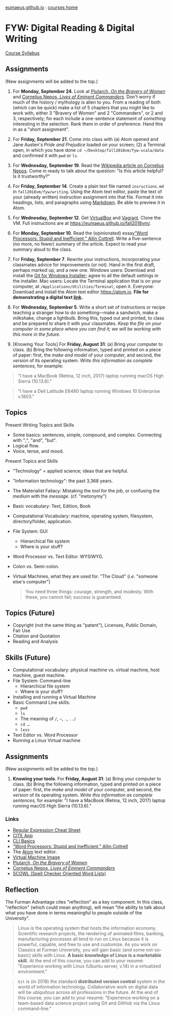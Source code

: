 [eumaeus.github.io](https://eumaeus.github.io) : [courses home](index.md)

# FYW: Digital Reading & Digital Writing

[Course Syllabus](FYW-Syllabus.md)

## Assignments

(New assignments will be added to the top.)

1. For **Monday, September 24**. Look at [Plutarch, *On the Bravery of Women*](http://penelope.uchicago.edu/Thayer/E/Roman/Texts/Plutarch/Moralia/Bravery_of_Women*/home.html) and [Cornelius Nepos, *Lives of Eminent Commanders*](http://www.tertullian.org/fathers/nepos.htm#71). Don't worry if much of the history / mythology is alien to you. From a reading of both (which can be quick) make a list of 5 chapters that you might like to work with, either 3 "Bravery of Women" and 2 "Commanders", or 2 and 3, respectively; for each include a one-sentence statement of *something* interesting in the selection. Rank them in order of preference. Hand this in as a "short assignment".

1. For **Friday, September 21**. Come into class with (a) Atom opened and Jane Austen's *Pride and Prejudice* loaded on your screen; (2) a Terminal open, in which you have done `cd ~/Desktop/fall2018vm/fyw-scala/data` and confirmed it with `pwd` or `ls`.

1. For **Wednesday, September 19**. Read the [Wikipedia article on Cornelius Nepos](https://en.wikipedia.org/wiki/Cornelius_Nepos). Come in ready to talk about the question: "Is this article helpful? Is it trustworthy?"

1. For **Friday, September 14**. Create a plain text file named `insructions.md` in `fall2018vm/fyw/writing`. Using the Atom text editor, paste the text of your (already written) instruction assignment into that file. Format it into headings, lists, and paragraphs using [Markdown](https://daringfireball.net/projects/markdown/syntax). Be able to preview it in Atom.

1. For **Wednesday, September 12**. Get [VirtualBox](https://www.virtualbox.org) and [Vagrant](https://www.vagrantup.com). Clone the VM. Full instructions are at <https://eumaeus.github.io/fall2018vm/>.

1. For **Monday, September 10**. Read the (opinionated) essay[“Word Processors: Stupid and Inefficient,” Allin Cottrell](http://ricardo.ecn.wfu.edu/~cottrell/wp.html). Write a five-sentence (no more, no fewer) summary of the article. Expect to read your summary aloud to the class.

1. For **Friday, September 7**. Rewrite your instructions, incorporating your classmates advice for improvements (or not). Hand in the first draft, perhaps marked up, and a new one. Windows users: Download and install the [Git for Windows Installer](https://gitforwindows.org/); agree to all the default settings in the installer. Mac users: Locate the Terminal application that is on your computer, at `/Applications/Utilities/Terminal`; open it. Everyone: Download and install the Atom text editor <https://atom.io>. **File for demonstrating a digital text [link](https://www.dropbox.com/s/6doem04krei59es/FYW-DigitalReading.md?dl=0).**

1. For **Wednesday, September 5**. Write a short set of instructions or recipe teaching a stranger how to do something—make a sandwich, make a milkshake, change a lightbulb. Bring this, typed out and printed, to class and be prepared to share it with your classmates. *Keep the file on your computer in some place where you can find it; we will be working with this more in the future.*

1. [Knowing Your Tools] For **Friday, August 31**: (a) Bring your computer to class. (b) Bring the following information, typed and printed on a piece of paper: first, the *make and model* of your computer, and second, the *version* of its operating system. *Write this information as complete sentences,* for example:

> "I have a MacBook (Retina, 12 inch, 2017) laptop running macOS High Sierra (10.13.6)."

> "I have a Dell Latitude E6480 laptop running Windows 10 Enterprise v.1803."

## Topics

Present Writing Topics and Skills

- Some basics: sentences, simple, compound, and complex. Connecting with ";", "and", "but".
- Logical flow.
- Voice, tense, and mood.

Present Topics and Skills

- "Technology" = applied science; ideas that are helpful.
- "Information technology": the past 3,368 years.
- The Materialist Fallacy: Mistaking the *tool* for the *job*, or confusing the *medium* with the *message*. (cf. "metonymy")
- Basic vocabulary: Text, Edition, Book
- Computational Vocabulary: machine, operating system, filesystem, directory/folder, application.
- File System: GUI
	- Hierarchical file system
	- Where is your stuff?
- Word Processor vs. Text Editor. WYSIWYG.
- Colon vs. Semi-colon.
- Virtual Machines, what they are used for. "The Cloud" (*i.e.* "someone else's computer")

	> You need three things: courage, strength, and modesty. With these, you cannot fail; success is guaranteed.


## Topics (Future)

- Copyright (not the same thing as "patent"), Licenses, Public Domain, Fair Use
- Citation and Quotation
- Reading and Analysis

## Skills (Future)

- Computational vocabulary: physical machine vs. virtual machine, host machine, guest machine.
- File System: Command-line
	- Hierarchical file system
	- Where is your stuff?
- Installing and running a Virtual Machine
- Basic Command Line skills:
	- `pwd`
	- `ls`
	- The meaning of `/`, `~`, `.`, `../`
	- `cd …`
	- `less`
- Text Editor vs. Word Processor
- Running a Linux Virtual machine


## Assignments

(New assignments will be added to the top.)

1. **Knowing your tools**. For **Friday, August 31**: (a) Bring your computer to class. (b) Bring the following information, typed and printed on a piece of paper: first, the *make and model* of your computer, and second, the *version* of its operating system. *Write this information as complete sentences,* for example: "I have a MacBook (Retina, 12 inch, 2017) laptop running macOS High Sierra (10.13.6)."

### Links

- [Regular Expression Cheat Sheet](https://www.cheatography.com/davechild/cheat-sheets/regular-expressions/pdf/)
- [CITE App](http://folio.furman.edu/cite.html)
- [CLI Basics](https://eumaeus.github.io/2018/09/07/cli.html)
- [“Word Processors: Stupid and Inefficient,” Allin Cottrell](http://ricardo.ecn.wfu.edu/~cottrell/wp.html)
- The [Atom](https://atom.io) text editor.
- [Virtual Machine Image](https://eumaeus.github.io/fall2018vm/)
- [Plutarch, *On the Bravery of Women*](http://penelope.uchicago.edu/Thayer/E/Roman/Texts/Plutarch/Moralia/Bravery_of_Women*/home.html)
- [Cornelius Nepos, *Lives of Eminent Commanders*](http://www.tertullian.org/fathers/nepos.htm#71)
- [SCOWL (Spell Checker Oriented Word Lists)](http://wordlist.aspell.net)

## Reflection

The Furman Advantage cites "reflection" as a key component. In this class, "reflection" (which could mean anything), will mean "the ability to talk about what you have done in terms meaningful to people outside of the University".

> Linux is the operating system that hosts the information economy. Scientific research projects, the rendering of animated films, banking, manufacturing processes all tend to run on Linux because it is powerful, capable, and free to use and customize. As you work on Classics at Furman University, you will gain basic (and some not-so-basic) skills with Linux. **A basic knowledge of Linux is a marketable skill.** At the end of this course, you can add to your resumé: "Experience working with Linux (Ubuntu server, v.14) in a virtualized environment."

> `Git` is (in 2018) the standard **distributed version control** system in the world of information technology. Collaborative work on digital data will be *ubiquitous* across all professions in the future. At the end of this course, you can add to your resumé: "Experience working on a team-based data science project using Git and GitHub via the Linux command-line."
